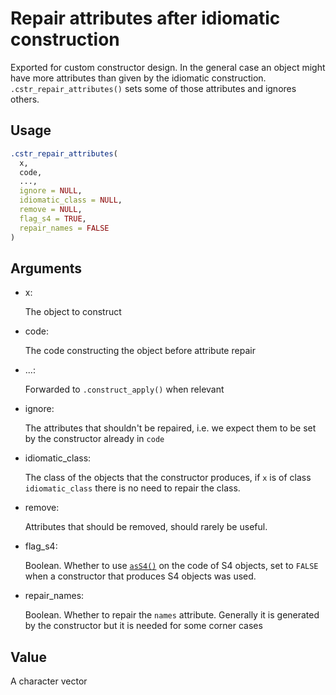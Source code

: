 # Repair attributes after idiomatic construction

Exported for custom constructor design. In the general case an object
might have more attributes than given by the idiomatic construction.
`.cstr_repair_attributes()` sets some of those attributes and ignores
others.

## Usage

``` r
.cstr_repair_attributes(
  x,
  code,
  ...,
  ignore = NULL,
  idiomatic_class = NULL,
  remove = NULL,
  flag_s4 = TRUE,
  repair_names = FALSE
)
```

## Arguments

- x:

  The object to construct

- code:

  The code constructing the object before attribute repair

- ...:

  Forwarded to `.construct_apply()` when relevant

- ignore:

  The attributes that shouldn't be repaired, i.e. we expect them to be
  set by the constructor already in `code`

- idiomatic_class:

  The class of the objects that the constructor produces, if `x` is of
  class `idiomatic_class` there is no need to repair the class.

- remove:

  Attributes that should be removed, should rarely be useful.

- flag_s4:

  Boolean. Whether to use [`asS4()`](https://rdrr.io/r/base/isS4.html)
  on the code of S4 objects, set to `FALSE` when a constructor that
  produces S4 objects was used.

- repair_names:

  Boolean. Whether to repair the `names` attribute. Generally it is
  generated by the constructor but it is needed for some corner cases

## Value

A character vector
